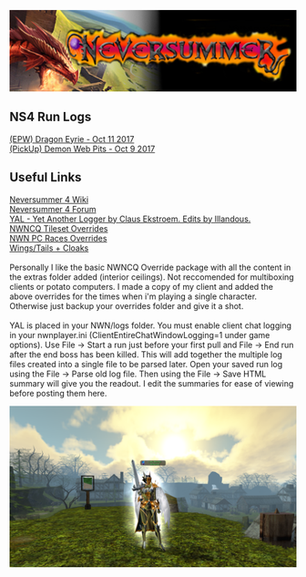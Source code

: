<html>
<body>
<p><img src="NS.png"></p>
<h2>NS4 Run Logs</h2>

<p><a href="(EPW)DragonEyrieOct11.html">(EPW) Dragon Eyrie - Oct 11 2017</a><br>
<a href="(Random)DWPOct9.html">(PickUp) Demon Web Pits - Oct 9 2017</a></p>

<h2>Useful Links</h2>

<p><a href="http://www.nsrealm.com/ns4wiki/index.php?title=Main_Page">Neversummer 4 Wiki</a><br>
<a href="http://www.nsrealm.com/public/ns/viewforum.php?f=139">Neversummer 4 Forum</a><br>
<a href="http://docs.google.com/leaf?id=0B-1YYCjvNejCNzQyMzBhMGYtNGUwZi00OWM1LWFmZmUtZmJjZDhhZGY2ZTQ2&hl=en"> YAL - Yet Another Logger by Claus Ekstroem. Edits by Illandous. </a><br>
<a href="https://neverwintervault.org/project/nwn1/hakpak/tileset/nwncq-project">NWNCQ Tileset Overrides</a><br>
<a href="https://neverwintervault.org/project/nwn1/hakpak/original-hakpak/gunners-body-rebuildretexture-male-female-all-races-phenos">NWN PC Races Overrides</a><br>
<a href="https://neverwintervault.org/project/nwn1/hakpak/fix-wings-tails">Wings/Tails + Cloaks</a><br><br>
Personally I like the basic NWNCQ Override package with all the content in the extras folder added (interior ceilings). Not reccomended for multiboxing clients or potato computers. I made a copy of my client and added the above overrides for the times when i'm playing a single character. Otherwise just backup your overrides folder and give it a shot.<br><br>
YAL is placed in your NWN/logs folder. You must enable client chat logging in your nwnplayer.ini (ClientEntireChatWindowLogging=1 under game options). Use File -> Start a run just before your first pull and File -> End run after the end boss has been killed. This will add together the multiple log files created into a single file to be parsed later. Open your saved run log using the File -> Parse old log file. Then using the File -> Save HTML summary will give you the readout. I edit the summaries for ease of viewing before posting them here.</p>

<p><img src="Beatrix2.png"></p>

</body>
</html>

